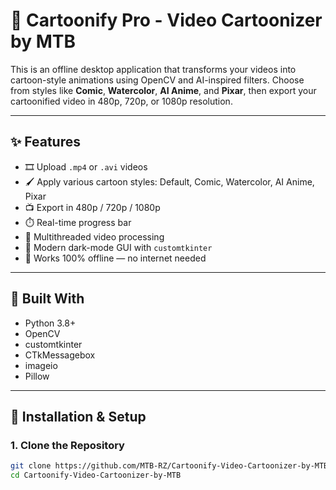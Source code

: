 # 🎨 Cartoonify Pro - Video Cartoonizer by MTB

This is an offline desktop application that transforms your videos into cartoon-style animations using OpenCV and AI-inspired filters. Choose from styles like **Comic**, **Watercolor**, **AI Anime**, and **Pixar**, then export your cartoonified video in 480p, 720p, or 1080p resolution.

---

## ✨ Features

- 🎞️ Upload `.mp4` or `.avi` videos
- 🖌️ Apply various cartoon styles: Default, Comic, Watercolor, AI Anime, Pixar
- 📺 Export in 480p / 720p / 1080p
- ⏱️ Real-time progress bar
- 🧠 Multithreaded video processing
- 🌙 Modern dark-mode GUI with `customtkinter`
- 🔌 Works 100% offline — no internet needed

---

## 🧰 Built With

- Python 3.8+
- OpenCV
- customtkinter
- CTkMessagebox
- imageio
- Pillow

---

## 🚀 Installation & Setup

### 1. Clone the Repository
```bash
git clone https://github.com/MTB-RZ/Cartoonify-Video-Cartoonizer-by-MTB.git
cd Cartoonify-Video-Cartoonizer-by-MTB
